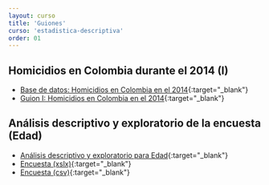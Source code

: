 ```yaml
---
layout: curso
title: 'Guiones'
curso: 'estadistica-descriptiva'
order: 01
---
```


## Homicidios en Colombia durante el 2014 (I)

* [Base de datos: Homicidios en Colombia en el 2014](./iniR/HomicidiosColombia2014.xlsx){:target="_blank"}
* [Guion I: Homicidios en Colombia en el 2014](./guiones/homicidios_Colombia.html){:target="_blank"}

## Análisis descriptivo y exploratorio de la encuesta (Edad)

* [Análisis descriptivo y exploratorio para Edad](./guiones/Explora1.html){:target="_blank"}
* [Encuesta (xslx)](./basesdedatos/Encuesta.xlsx){:target="_blank"}
* [Encuesta (csv)](./basesdedatos/Encuesta.csv){:target="_blank"}
